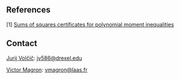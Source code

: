 ## References
[1] [Sums of squares certificates for polynomial moment inequalities](https://arxiv.org/abs/2306.05761) 

## Contact
[Jurij Volčič](https://jvolcic.neocities.org/): jv586@drexel.edu

[Victor Magron](https://homepages.laas.fr/vmagron/): vmagron@laas.fr

